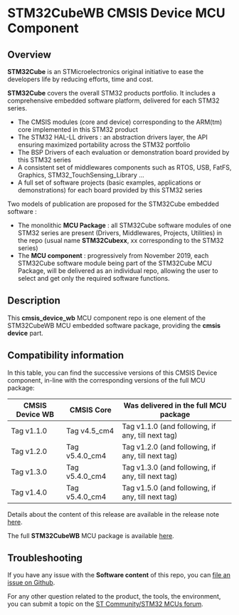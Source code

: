 # STM32CubeWB CMSIS Device MCU Component

## Overview

**STM32Cube** is an STMicroelectronics original initiative to ease the developers life by reducing efforts, time and cost.

**STM32Cube** covers the overall STM32 products portfolio. It includes a comprehensive embedded software platform, delivered for each STM32 series.
   * The CMSIS modules (core and device) corresponding to the ARM(tm) core implemented in this STM32 product
   * The STM32 HAL-LL drivers : an abstraction drivers layer, the API ensuring maximized portability across the STM32 portfolio
   * The BSP Drivers of each evaluation or demonstration board provided by this STM32 series
   * A consistent set of middlewares components such as RTOS, USB, FatFS, Graphics, STM32_TouchSensing_Library ...
   * A full set of software projects (basic examples, applications or demonstrations) for each board provided by this STM32 series

Two models of publication are proposed for the STM32Cube embedded software :
   * The monolithic **MCU Package** : all STM32Cube software modules of one STM32 series are present (Drivers, Middlewares, Projects, Utilities) in the repo (usual name **STM32Cubexx**, xx corresponding to the STM32 series)
   * The **MCU component** : progressively from November 2019, each STM32Cube software module being part of the STM32Cube MCU Package, will be delivered as an individual repo, allowing the user to select and get only the required software functions.

## Description

This **cmsis_device_wb** MCU component repo is one element of the STM32CubeWB MCU embedded software package, providing the **cmsis device** part.

## Compatibility information

In this table, you can find the successive versions of this CMSIS Device component, in-line with the corresponding versions of the full MCU package:

CMSIS Device WB | CMSIS Core | Was delivered in the full MCU package
--------------- | ---------- | -------------------------------------
Tag v1.1.0 | Tag v4.5_cm4 | Tag v1.1.0  (and following, if any, till next tag)
Tag v1.2.0 | Tag v5.4.0_cm4 | Tag v1.2.0  (and following, if any, till next tag)
Tag v1.3.0 | Tag v5.4.0_cm4 | Tag v1.3.0  (and following, if any, till next tag)
Tag v1.4.0 | Tag v5.4.0_cm4 | Tag v1.5.0  (and following, if any, till next tag)

Details about the content of this release are available in the release note [here](https://htmlpreview.github.io/?https://github.com/STMicroelectronics/cmsis_device_wb/blob/master/Release_Notes.html).

The full **STM32CubeWB** MCU package is available [here](https://github.com/STMicroelectronics/STM32CubeWB).

## Troubleshooting
If you have any issue with the **Software content** of this repo, you can [file an issue on Github](https://github.com/STMicroelectronics/cmsis_device_wb/issues/new/choose).

For any other question related to the product, the tools, the environment, you can submit a topic on the [ST Community/STM32 MCUs forum](https://community.st.com/s/group/0F90X000000AXsASAW/stm32-mcus).
